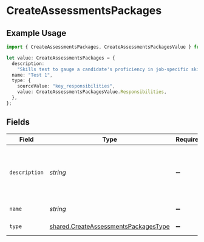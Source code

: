 # CreateAssessmentsPackages

## Example Usage

```typescript
import { CreateAssessmentsPackages, CreateAssessmentsPackagesValue } from "@stackone/stackone-client-ts/sdk/models/shared";

let value: CreateAssessmentsPackages = {
  description:
    "Skills test to gauge a candidate's proficiency in job-specific skills",
  name: "Test 1",
  type: {
    sourceValue: "key_responsibilities",
    value: CreateAssessmentsPackagesValue.Responsibilities,
  },
};
```

## Fields

| Field                                                                                               | Type                                                                                                | Required                                                                                            | Description                                                                                         | Example                                                                                             |
| --------------------------------------------------------------------------------------------------- | --------------------------------------------------------------------------------------------------- | --------------------------------------------------------------------------------------------------- | --------------------------------------------------------------------------------------------------- | --------------------------------------------------------------------------------------------------- |
| `description`                                                                                       | *string*                                                                                            | :heavy_minus_sign:                                                                                  | Package description                                                                                 | Skills test to gauge a candidate's proficiency in job-specific skills                               |
| `name`                                                                                              | *string*                                                                                            | :heavy_minus_sign:                                                                                  | Package name                                                                                        | Test 1                                                                                              |
| `type`                                                                                              | [shared.CreateAssessmentsPackagesType](../../../sdk/models/shared/createassessmentspackagestype.md) | :heavy_minus_sign:                                                                                  | Package type                                                                                        |                                                                                                     |